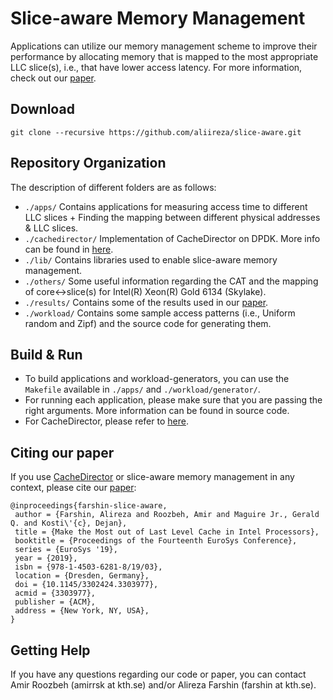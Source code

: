 # Slice-aware Memory Management

Applications can utilize our memory management scheme to improve their performance by allocating memory that is mapped to the most appropriate LLC slice(s), i.e., that have lower access latency. For more information, check out our [paper][cachedirector-eurosys-paper].

## Download

```
git clone --recursive https://github.com/aliireza/slice-aware.git
```

## Repository Organization

The description of different folders are as follows: 

- `./apps/` Contains applications for measuring access time to different LLC slices + Finding the mapping between different physical addresses & LLC slices.
-  `./cachedirector/` Implementation of CacheDirector on DPDK. More info can be found in [here][cachedirector-readme].
- `./lib/` Contains libraries used to enable slice-aware memory management.
- `./others/` Some useful information regarding the CAT and the mapping of core<->slice(s) for Intel(R) Xeon(R) Gold 6134 (Skylake).
- `./results/` Contains some of the results used in our [paper][cachedirector-eurosys-paper].
- `./workload/` Contains some sample access patterns (i.e., Uniform random and Zipf) and the source code for generating them.

## Build & Run

- To build applications and workload-generators, you can use the `Makefile` available in `./apps/` and `./workload/generator/`.
- For running each application, please make sure that you are passing the right arguments. More information can be found in source code.
- For CacheDirector, please refer to [here][cachedirector-readme].


## Citing our paper

If you use [CacheDirector][cachedirector-repo] or slice-aware memory management in any context, please cite our [paper][cachedirector-eurosys-paper]:

```
@inproceedings{farshin-slice-aware,
 author = {Farshin, Alireza and Roozbeh, Amir and Maguire Jr., Gerald Q. and Kosti\'{c}, Dejan},
 title = {Make the Most out of Last Level Cache in Intel Processors},
 booktitle = {Proceedings of the Fourteenth EuroSys Conference},
 series = {EuroSys '19},
 year = {2019},
 isbn = {978-1-4503-6281-8/19/03},
 location = {Dresden, Germany},
 doi = {10.1145/3302424.3303977},
 acmid = {3303977},
 publisher = {ACM},
 address = {New York, NY, USA},
}
```

## Getting Help

If you have any questions regarding our code or paper, you can contact Amir Roozbeh (amirrsk at kth.se) and/or Alireza Farshin (farshin at kth.se).

[cachedirector-eurosys-paper]: http://doi.org/10.1145/3302424.3303977
[cachedirector-readme]: https://github.com/aliireza/dpdk/blob/cachedirector/README
[cachedirector-repo]: https://github.com/aliireza/dpdk
